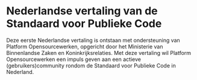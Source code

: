 ---
---

# Nederlandse vertaling van de Standaard voor Publieke Code

Deze eerste Nederlandse vertaling is ontstaan met ondersteuning van Platform Opensourcewerken, opgericht door het Ministerie van Binnenlandse Zaken en Koninkrijksrelaties. Met deze vertaling wil Platform Opensourcewerken een impuls geven aan een actieve (gebruikers)community rondom de Standaard voor Publieke Code in Nederland.
